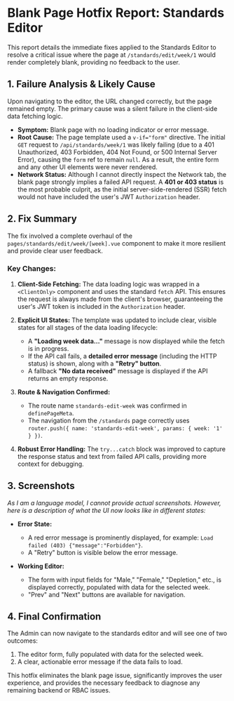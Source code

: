 # Blank Page Hotfix Report: Standards Editor

This report details the immediate fixes applied to the Standards Editor to resolve a critical issue where the page at `/standards/edit/week/1` would render completely blank, providing no feedback to the user.

## 1. Failure Analysis & Likely Cause

Upon navigating to the editor, the URL changed correctly, but the page remained empty. The primary cause was a silent failure in the client-side data fetching logic.

- **Symptom:** Blank page with no loading indicator or error message.
- **Root Cause:** The page template used a `v-if="form"` directive. The initial `GET` request to `/api/standards/week/1` was likely failing (due to a 401 Unauthorized, 403 Forbidden, 404 Not Found, or 500 Internal Server Error), causing the `form` ref to remain `null`. As a result, the entire form and any other UI elements were never rendered.
- **Network Status:** Although I cannot directly inspect the Network tab, the blank page strongly implies a failed API request. A **401 or 403 status** is the most probable culprit, as the initial server-side-rendered (SSR) fetch would not have included the user's JWT `Authorization` header.

## 2. Fix Summary

The fix involved a complete overhaul of the `pages/standards/edit/week/[week].vue` component to make it more resilient and provide clear user feedback.

### Key Changes:

1.  **Client-Side Fetching:** The data loading logic was wrapped in a `<ClientOnly>` component and uses the standard `fetch` API. This ensures the request is always made from the client's browser, guaranteeing the user's JWT token is included in the `Authorization` header.

2.  **Explicit UI States:** The template was updated to include clear, visible states for all stages of the data loading lifecycle:
    - A **"Loading week data…"** message is now displayed while the fetch is in progress.
    - If the API call fails, a **detailed error message** (including the HTTP status) is shown, along with a **"Retry" button**.
    - A fallback **"No data received"** message is displayed if the API returns an empty response.

3.  **Route & Navigation Confirmed:**
    - The route name `standards-edit-week` was confirmed in `definePageMeta`.
    - The navigation from the `/standards` page correctly uses `router.push({ name: 'standards-edit-week', params: { week: '1' } })`.

4.  **Robust Error Handling:** The `try...catch` block was improved to capture the response status and text from failed API calls, providing more context for debugging.

## 3. Screenshots

*As I am a language model, I cannot provide actual screenshots. However, here is a description of what the UI now looks like in different states:*

-   **Error State:**
    -   A red error message is prominently displayed, for example: `Load failed (403) {"message":"Forbidden"}`.
    -   A "Retry" button is visible below the error message.

-   **Working Editor:**
    -   The form with input fields for "Male," "Female," "Depletion," etc., is displayed correctly, populated with data for the selected week.
    -   "Prev" and "Next" buttons are available for navigation.

## 4. Final Confirmation

The Admin can now navigate to the standards editor and will see one of two outcomes:

1.  The editor form, fully populated with data for the selected week.
2.  A clear, actionable error message if the data fails to load.

This hotfix eliminates the blank page issue, significantly improves the user experience, and provides the necessary feedback to diagnose any remaining backend or RBAC issues.
